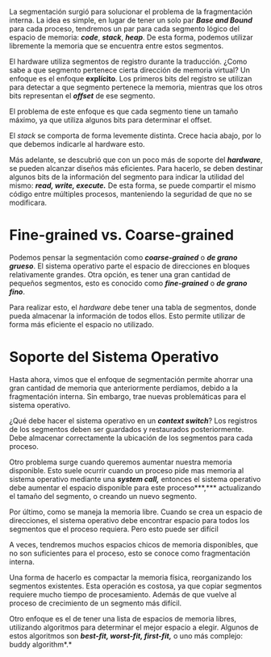 La segmentación surgió para solucionar el problema de la fragmentación interna. La idea es simple, en lugar de tener un solo par ***Base and Bound*** para cada proceso, tendremos un par para cada segmento lógico del espacio de memoria: ***code***, ***stack***, ***heap***. De esta forma, podemos utilizar libremente la memoria que se encuentra entre estos segmentos.

El hardware utiliza segmentos de registro durante la traducción. ¿Como sabe a que segmento pertenece cierta dirección de memoria virtual? Un enfoque es el enfoque **explícito**. Los primeros bits del registro se utilizan para detectar a que segmento pertenece la memoria, mientras que los otros bits representan el ***offset*** de ese segmento. 

El problema de este enfoque es que cada segmento tiene un tamaño máximo, ya que utiliza algunos bits para determinar el offset.

El *stack* se comporta de forma levemente distinta. Crece hacia abajo, por lo que debemos indicarle al hardware esto.

Más adelante, se descubrió que con un poco más de soporte del ***hardware***, se pueden alcanzar diseños más eficientes. Para hacerlo, se deben destinar algunos bits de la información del segmento para indicar la utilidad del mismo: ***read, write, execute.*** De esta forma, se puede compartir el mismo código entre múltiples procesos, manteniendo la seguridad de que no se modificara.

# Fine-grained vs. Coarse-grained

Podemos pensar la segmentación como ***coarse-grained*** o ***de grano grueso***. El sistema operativo parte el espacio de direcciones en bloques relativamente grandes. Otra opción, es tener una gran cantidad de pequeños segmentos, esto es conocido como ***fine-grained*** o ***de grano fino***.

Para realizar esto, el *hardware* debe tener una tabla de segmentos, donde pueda almacenar la información de todos ellos. Esto permite utilizar de forma más eficiente el espacio no utilizado.

# Soporte del Sistema Operativo

Hasta ahora, vimos que el enfoque de segmentación permite ahorrar una gran cantidad de memoria que anteriormente perdíamos, debido a la fragmentación interna. Sin embargo, trae nuevas problemáticas para el sistema operativo.

¿Qué debe hacer el sistema operativo en un ***context switch***? Los registros de los segmentos deben ser guardados y restaurados posteriormente. Debe almacenar correctamente la ubicación de los segmentos para cada proceso.

Otro problema surge cuando queremos aumentar nuestra memoria disponible. Esto suele ocurrir cuando un proceso pide mas memoria al sistema operativo mediante una ***system call,*** entonces el sistema operativo debe aumentar el espacio disponible para este proceso***,*** actualizando el tamaño del segmento, o creando un nuevo segmento.

Por último, como se maneja la memoria libre. Cuando se crea un espacio de direcciones, el sistema operativo debe encontrar espacio para todos los segmentos que el proceso requiera. Pero esto puede ser difícil

A veces, tendremos muchos espacios chicos de memoria disponibles, que no son suficientes para el proceso, esto se conoce como fragmentación interna.

Una forma de hacerlo es compactar la memoria física, reorganizando los segmentos existentes. Esta operación es costosa, ya que copiar segmentos requiere mucho tiempo de procesamiento. Además de que vuelve al proceso de crecimiento de un segmento más difícil.

Otro enfoque es el de tener una lista de espacios de memoria libres, utilizando algoritmos para determinar el mejor espacio a elegir. Algunos de estos algoritmos son ***best-fit, worst-fit, first-fit,*** o uno más complejo: buddy algorithm*.*